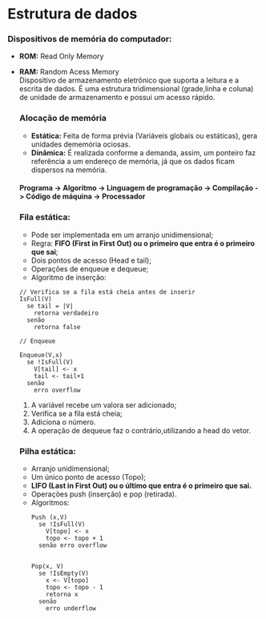 # Estrutura de dados 

### Dispositivos de memória do computador: 
- <strong>ROM:</strong> Read Only Memory
- <strong>RAM:</strong> Random Acess Memory <br>
  Dispositivo de armazenamento eletrônico que suporta a leitura e a escrita de dados. É uma estrutura tridimensional (grade,linha e coluna) 
  de unidade de armazenamento e possui um acesso rápido. 
  
  
  ### Alocação de memória
  
  - <strong>Estática:</strong> Feita de forma prévia (Variáveis globais ou estáticas), gera unidades dememória ociosas.
  - <strong>Dinâmica:</strong> É realizada conforme a demanda, assim, um ponteiro faz referência a um endereço de memória, já que os dados ficam dispersos na memória.

  <h4> Programa -> Algoritmo -> Linguagem de programação -> Compilação -> Código de máquina -> Processador</h4>

  ### Fila estática: 
   - Pode ser implementada em um arranjo unidimensional;
   - Regra: <strong>FIFO (First in First Out) ou o primeiro que entra é o primeiro que sai</strong>;
   - Dois pontos de acesso (Head e tail);
   - Operações de enqueue e dequeue;
   - Algoritmo de inserção:
    ```
    // Verifica se a fila está cheia antes de inserir
    IsFull(V)
      se tail = |V|
        retorna verdadeiro
      senão
        retorna false

    // Enqueue

    Enqueue(V,x)
      se !IsFull(V)
        V[tail] <- x
        tail <- tail+1
      senão
        erro overflow
    ```
     1. A variável recebe um valora ser adicionado;
     2. Verifica se a fila está cheia;
     3. Adiciona o número.
     4. A operação de dequeue faz o contrário,utilizando a head do vetor.


  ### Pilha estática:
    - Arranjo unidimensional;
    - Um único ponto de acesso (Topo);
    - <strong> LIFO (Last in First Out) ou o último que entra é o primeiro que sai.</strong>
    - Operações push (inserção) e pop (retirada).
    - Algoritmos:
      ```
      Push (x,V)
        se !IsFull(V)
          V[topo] <- x
          topo <- topo + 1
        senão erro overflow


      Pop(x, V) 
        se !IsEmpty(V)
          x <- V[topo]
          topo <- topo - 1
          retorna x
        senão
          erro underflow
      ```
